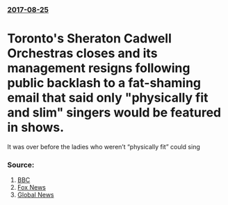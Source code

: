### [2017-08-25](/news/2017/08/25/index.md)

# Toronto's Sheraton Cadwell Orchestras closes and its management resigns following public backlash to a fat-shaming email that said only "physically fit and slim" singers would be featured in shows. 

It was over before the ladies who weren’t “physically fit” could sing


### Source:

1. [BBC](http://www.bbc.com/news/world-us-canada-41054254)
2. [Fox News](http://www.foxnews.com/lifestyle/2017/08/25/orchestra-closes-after-backlash-over-fat-shaming-singers.html)
3. [Global News](http://globalnews.ca/news/3694284/sheraton-cadwell-orchestras-resignation-weight-email/)
